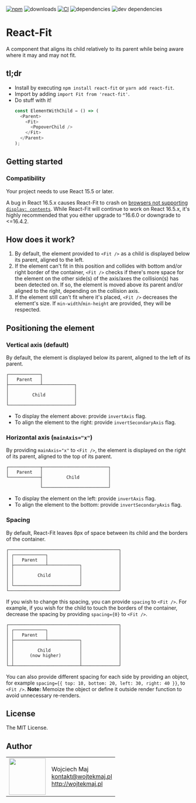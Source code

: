 [![npm](https://img.shields.io/npm/v/react-fit.svg)](https://www.npmjs.com/package/react-fit) ![downloads](https://img.shields.io/npm/dt/react-fit.svg) [![CI](https://github.com/wojtekmaj/react-fit/workflows/CI/badge.svg)](https://github.com/wojtekmaj/react-fit/actions) ![dependencies](https://img.shields.io/david/wojtekmaj/react-fit.svg
) ![dev dependencies](https://img.shields.io/david/dev/wojtekmaj/react-fit.svg
)

# React-Fit
A component that aligns its child relatively to its parent while being aware where it may and may not fit.

## tl;dr
* Install by executing `npm install react-fit` or `yarn add react-fit`.
* Import by adding `import Fit from 'react-fit'`.
* Do stuff with it!
    ```js
    const ElementWithChild = () => (
      <Parent>
        <Fit>
          <PopoverChild />
        </Fit>
      </Parent>
    );
    ```

## Getting started

### Compatibility

Your project needs to use React 15.5 or later.

A bug in React 16.5.x causes React-Fit to crash on [browsers not supporting `display: contents`](https://caniuse.com/#feat=css-display-contents). While React-Fit will continue to work on React 16.5.x, it's highly recommended that you either upgrade to ^16.6.0 or downgrade to <=16.4.2.

## How does it work?

1. By default, the element provided to `<Fit />` as a child is displayed below its parent, aligned to the left.
2. If the element can't fit in this position and collides with bottom and/or right border of the container, `<Fit />` checks if there's more space for the element on the other side(s) of the axis/axes the collision(s) has been detected on. If so, the element is moved above its parent and/or aligned to the right, depending on the collision axis.
3. If the element still can't fit where it's placed, `<Fit />` decreases the element's size. If `min-width`/`min-height` are provided, they will be respected.

## Positioning the element

### Vertical axis (default)

By default, the element is displayed below its parent, aligned to the left of its parent.

```
┌────────────┐
│   Parent   │
├────────────┴────────────┐
│                         │
│         Child           │
│                         │
└─────────────────────────┘
```

* To display the element above: provide `invertAxis` flag.
* To align the element to the right: provide `invertSecondaryAxis` flag.

### Horizontal axis (`mainAxis="x"`)

By providing `mainAxis="x"` to `<Fit />`, the element is displayed on the right of its parent, aligned to the top of its parent.

```
┌────────────┬─────────────────────────┐
│   Parent   │                         │
└────────────┤         Child           │
             │                         │
             └─────────────────────────┘
```

* To display the element on the left: provide `invertAxis` flag.
* To align the element to the bottom: provide `invertSecondaryAxis` flag.

### Spacing

By default, React-Fit leaves 8px of space between its child and the borders of the container.

```
┌──────────────────────────────────────────┐
│ ┌────────────┐                           │
│ │   Parent   │                           │
│ ├────────────┴────────────┐              │
│ │                         │              │
│ │         Child           │              │
│ │                         │              │
│ └─────────────────────────┘              │
└──────────────────────────────────────────┘
```

If you wish to change this spacing, you can provide `spacing` to `<Fit />`. For example, if you wish for the child to touch the borders of the container, decrease the spacing by providing `spacing={0}` to `<Fit />`.

```
┌──────────────────────────────────────────┐
│ ┌────────────┐                           │
│ │   Parent   │                           │
│ ├────────────┴────────────┐              │
│ │                         │              │
│ │         Child           │              │
│ │      (now higher)       │              │
│ │                         │              │
└─┴─────────────────────────┴──────────────┘
```

You can also provide different spacing for each side by providing an object, for example `spacing={{ top: 10, bottom: 20, left: 30, right: 40 }}`, to `<Fit />`. **Note:** Memoize the object or define it outside render function to avoid unnecessary re-renders.

## License

The MIT License.

## Author

<table>
  <tr>
    <td>
      <img src="https://github.com/wojtekmaj.png?s=100" width="100">
    </td>
    <td>
      Wojciech Maj<br />
      <a href="mailto:kontakt@wojtekmaj.pl">kontakt@wojtekmaj.pl</a><br />
      <a href="http://wojtekmaj.pl">http://wojtekmaj.pl</a>
    </td>
  </tr>
</table>
